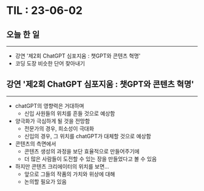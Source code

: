 # TIL : 23-06-02
## 오늘 한 일
---
- 강연 '제2회 ChatGPT 심포지움 : 챗GPT와 콘텐츠 혁명'
- 코딩 도장 비슷한 단어 찾아내기

## 강연 '제2회 ChatGPT 심포지움 : 챗GPT와 콘텐츠 혁명'
---
- chatGPT의 영향력은 거대하며
    - 신입 사원들의 위치를 흔들 것으로 예상함
- 양극화가 극심하게 될 것을 전망함
    - 전문가의 경우, 희소성이 극대화
    - 신입의 경우, 그 위치를 chatGPT가 대체할 것으로 예상함
- 콘텐츠의 측면에서
    - 콘텐츠 생성의 과정을 보단 효율적으로 만들어주기에
    - 더 많은 사람들이 도전할 수 있는 장을 만들었다고 볼 수 있음
- 하지만 콘텐츠 크리에이터의 위치를 보면...
    - 앞으로 그들의 작품의 가치와 위상에 대해
    - 논의할 필요가 있음